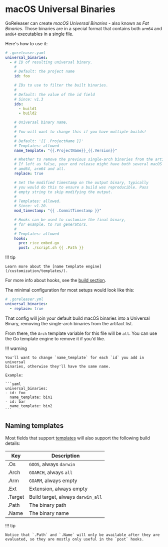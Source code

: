 # macOS Universal Binaries

GoReleaser can create _macOS Universal Binaries_ - also known as _Fat Binaries_.
Those binaries are in a special format that contains both `arm64` and `amd64`
executables in a single file.

Here's how to use it:

```yaml
# .goreleaser.yaml
universal_binaries:
  - # ID of resulting universal binary.
    #
    # Default: the project name
    id: foo

    # IDs to use to filter the built binaries.
    #
    # Default: the value of the id field
    # Since: v1.3
    ids:
      - build1
      - build2

    # Universal binary name.
    #
    # You will want to change this if you have multiple builds!
    #
    # Default: '{{ .ProjectName }}'
    # Templates: allowed
    name_template: "{{.ProjectName}}_{{.Version}}"

    # Whether to remove the previous single-arch binaries from the artifact list.
    # If left as false, your end release might have both several macOS archives:
    # amd64, arm64 and all.
    replace: true

    # Set the modified timestamp on the output binary, typically
    # you would do this to ensure a build was reproducible. Pass
    # empty string to skip modifying the output.
    #
    # Templates: allowed.
    # Since: v1.20.
    mod_timestamp: "{{ .CommitTimestamp }}"

    # Hooks can be used to customize the final binary,
    # for example, to run generators.
    #
    # Templates: allowed
    hooks:
      pre: rice embed-go
      post: ./script.sh {{ .Path }}
```

!!! tip

    Learn more about the [name template engine](/customization/templates/).

For more info about hooks, see the [build section](/customization/build/#build-hooks).

The minimal configuration for most setups would look like this:

```yaml
# .goreleaser.yml
universal_binaries:
  - replace: true
```

That config will join your default build macOS binaries into a Universal Binary,
removing the single-arch binaries from the artifact list.

From there, the `Arch` template variable for this file will be `all`.
You can use the Go template engine to remove it if you'd like.

!!! warning

    You'll want to change `name_template` for each `id` you add in universal
    binaries, otherwise they'll have the same name.

    Example:

    ```yaml
    universal_binaries:
    - id: foo
      name_template: bin1
    - id: bar
      name_template: bin2
    ```

## Naming templates

Most fields that support [templates](/customization/templates/) will also
support the following build details:

<!-- to format the tables, use: https://tabletomarkdown.com/format-markdown-table/ -->

| Key     | Description                       |
| ------- | --------------------------------- |
| .Os     | `GOOS`, always `darwin`           |
| .Arch   | `GOARCH`, always `all`            |
| .Arm    | `GOARM`, always empty             |
| .Ext    | Extension, always empty           |
| .Target | Build target, always `darwin_all` |
| .Path   | The binary path                   |
| .Name   | The binary name                   |

!!! tip

    Notice that `.Path` and `.Name` will only be available after they are
    evaluated, so they are mostly only useful in the `post` hooks.
